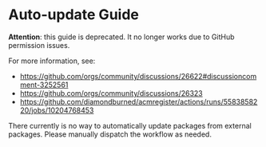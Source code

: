 # Auto-update Guide

**Attention**: this guide is deprecated. It no longer works due to GitHub
permission issues.

For more information, see:

- https://github.com/orgs/community/discussions/26622#discussioncomment-3252561
- https://github.com/orgs/community/discussions/26323
- https://github.com/diamondburned/acmregister/actions/runs/5583858220/jobs/10204768453

There currently is no way to automatically update packages from external
packages. Please manually dispatch the workflow as needed.

<!--
The guide to automatically updating your package on production servers
automatically using GitHub Actions.

> **Note**: you need a GitHub Personal Access Token (PAT) that has read-write
> access to the deployment workflows in this repository.

## Updating Locally

To update locally, you need to have Nix installed and have loaded the Nix
shell. Then, run:

```sh
scripts/pkg update <package>
```

After that, push the changes to the `main` branch as usual.

## The `update-pkg` Action

This repository contains an `update-pkg` action that automatically dispatches a
new workflow run that updates the given package onto acm-aws. Use it as such:

```yml
- name: Update package on production
  uses: acmcsufoss/acm-aws/.github/actions/update-pkg@main
  with:
    token: ${{ secrets.PAT_TOKEN }}
    package: acmregister # !!!: swap with your own!
```

> **Note**: the `PAT_TOKEN` secret is a GitHub Personal Access Token (PAT) that
> has read-write access to the deployment workflows in this repository. To
> obtain one, go to your GitHub settings, then Developer Settings, then
> Personal Access Tokens. Create a new token with the `workflow` scope. Note
> that you must have write access to this repository.

## Full Workflow Example

This workflow is partly taken from
[acmregister](https://github.com/diamondburned/acmregister)'s
`update-production.yml` workflow. For a working example, see that file.

```yml
name: Update on Production

on:
  push:
    branches: [ "main" ]

jobs:
  build:
    uses: ./.github/workflows/build.yml

  dispatch:
    name: Dispatch to acm-aws
    needs: build
    runs-on: ubuntu-latest
    environment: Production
    concurrency: Production
    steps:
      - name: Dispatch workflow
        uses: acmcsufoss/acm-aws/.github/actions/update-pkg@main
        with:
          token: ${{ secrets.PAT_TOKEN }}
          package: acmregister
```
-->
